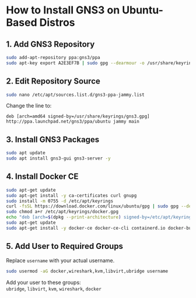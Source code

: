 # How to Install GNS3 on Ubuntu-Based Distros

## 1. Add GNS3 Repository

```bash
sudo add-apt-repository ppa:gns3/ppa
sudo apt-key export A2E3EF7B | sudo gpg --dearmour -o /usr/share/keyrings/gns3.gpg
```

## 2. Edit Repository Source

```bash
sudo nano /etc/apt/sources.list.d/gns3-ppa-jammy.list
```

Change the line to:

```
deb [arch=amd64 signed-by=/usr/share/keyrings/gns3.gpg] http://ppa.launchpad.net/gns3/ppa/ubuntu jammy main
```

## 3. Install GNS3 Packages

```bash
sudo apt update
sudo apt install gns3-gui gns3-server -y
```

## 4. Install Docker CE

```bash
sudo apt-get update
sudo apt-get install -y ca-certificates curl gnupg
sudo install -m 0755 -d /etc/apt/keyrings
curl -fsSL https://download.docker.com/linux/ubuntu/gpg | sudo gpg --dearmor -o /etc/apt/keyrings/docker.gpg
sudo chmod a+r /etc/apt/keyrings/docker.gpg
echo "deb [arch=$(dpkg --print-architecture) signed-by=/etc/apt/keyrings/docker.gpg] https://download.docker.com/linux/ubuntu $(. /etc/os-release && echo $VERSION_CODENAME) stable" | sudo tee /etc/apt/sources.list.d/docker.list > /dev/null
sudo apt-get update
sudo apt-get install -y docker-ce docker-ce-cli containerd.io docker-buildx-plugin docker-compose-plugin
```

## 5. Add User to Required Groups

Replace `username` with your actual username.

```bash
sudo usermod -aG docker,wireshark,kvm,libvirt,ubridge username
```

Add your user to these groups:  
`ubridge`, `libvirt`, `kvm`, `wireshark`, `docker`

